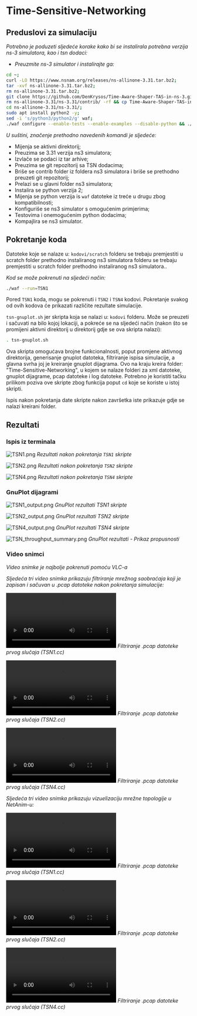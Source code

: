 # Time-Sensitive-Networking

## Preduslovi za simulaciju

*Potrebno je poduzeti sljedeće korake kako bi se instalirala potrebna verzija ns-3 simulatora, kao i tsn dodaci:*

- *Preuzmite ns-3 simulator i instalirajte ga:*

```bash
cd ~;
curl -LO https://www.nsnam.org/releases/ns-allinone-3.31.tar.bz2;
tar -xvf ns-allinone-3.31.tar.bz2;
rm ns-allinone-3.31.tar.bz2;
git clone https://github.com/DenKrysos/Time-Aware-Shaper-TAS-in-ns-3.git;
rm ns-allinone-3.31/ns-3.31/contrib/ -rf && cp Time-Aware-Shaper-TAS-in-ns-3/ns-3_Implementation/contrib/ ns-allinone-3.31/ns-3.31/contrib/ -r;
cd ns-allinone-3.31/ns-3.31/;
sudo apt install python2 -y;
sed -i 's/python3/python2/g' waf;
./waf configure --enable-tests --enable-examples --disable-python && ./waf build;
```

*U suštini, značenje prethodno navedenih komandi je sljedeće:*

- Mijenja se aktivni direktorij; 
- Preuzima se 3.31 verzija ns3 simulatora; 
- Izvlače se podaci iz tar arhive; 
- Preuzima se git repozitorij sa TSN dodacima;
- Briše se contrib folder iz foldera ns3 simulatora i briše se prethodno preuzeti git repozitorij;
- Prelazi se u glavni folder ns3 simulatora;
- Instalira se python verzija 2;
- Mijenja se python verzija is `waf` datoteke iz treće u drugu zbog kompatibilnosti;
- Konfiguriše se ns3 simulator s omogućenim primjerima;
- Testovima i onemogućenim python dodacima;
- Kompajlira se ns3 simulator.

## Pokretanje koda

Datoteke koje se nalaze u: `kodovi/scratch` folderu se trebaju premjestiti u scratch folder prethodno instaliranog ns3 simulatora folderu se trebaju premjestiti u scratch folder prethodno instaliranog ns3 simulatora..

*Kod se može pokrenuti na sljedeći način:*

```bash
./waf --run=TSN1
```

Pored `TSN1` koda, mogu se pokrenuti i `TSN2` i `TSN4` kodovi. Pokretanje svakog od ovih kodova će prikazati različite rezultate simulacije.

`tsn-gnuplot.sh` jer skripta koja se nalazi u: `kodovi` folderu. Može se preuzeti i sačuvati na bilo kojoj lokaciji, a pokreće se na sljedeći način (nakon što se promijeni aktivni direktorij u direktorij gdje se ova skripta nalazi):

```bash
. tsn-gnuplot.sh
```

Ova skripta omogućava brojne funkcionalnosti, poput promjene aktivnog direktorija, generisanje gnuplot datoteka, filtriranje ispisa simulacije, a glavna svrha joj je kreiranje gnuplot dijagrama. Ovo na kraju kreira folder: "Time-Sensitive-Networking", u kojem se nalaze folderi za xml datoteke, gnuplot dijagrame, pcap datoteke i log datoteke. Potrebno je koristiti tačku prilikom poziva ove skripte zbog funkcija poput `cd` koje se koriste u istoj skripti.

Ispis nakon pokretanja date skripte nakon završetka iste prikazuje gdje se nalazi kreirani folder.

## Rezultati

### Ispis iz terminala 

![TSN1.png](slike/TSN1.png)
*Rezultati nakon pokretanja `TSN1` skripte*

![TSN2.png](slike/TSN2.png)
*Rezultati nakon pokretanja `TSN2` skripte*

![TSN4.png](slike/TSN4.png)
*Rezultati nakon pokretanja `TSN4` skripte*

### GnuPlot dijagrami

![TSN1\_output.png](time-sensitive-networking/images_dir/TSN1_output.png)
*GnuPlot rezultati TSN1 skripte*

![TSN2\_output.png](time-sensitive-networking/images_dir/TSN2_output.png)
*GnuPlot rezultati TSN2 skripte*

![TSN4\_output.png](time-sensitive-networking/images_dir/TSN4_output.png)
*GnuPlot rezultati TSN4 skripte*

![TSN\_throughput\_summary.png](time-sensitive-networking/images_dir/TSN_throughput_summary.png)
*GnuPlot rezultati - Prikaz propusnosti*

### Video snimci
*Video snimke je najbolje pokrenuti pomoću VLC-a*


*Sljedeća tri video snimka prikazuju filtriranje mrežnog saobraćaja koji je zapisan i sačuvan u .pcap datoteke nakon pokretanja simulacije:*

![tsn2-wireshark](videi/tsn2-wireshark.mp4)
*Filtriranje .pcap datoteke prvog slučaja (TSN1.cc)*

![tsn3-wireshark](videi/tsn3-wireshark.mp4)
*Filtriranje .pcap datoteke prvog slučaja (TSN2.cc)*

![tsn4-wireshark](videi/tsn4-wireshark.mp4)
*Filtriranje .pcap datoteke prvog slučaja (TSN4.cc)*

*Sljedeća tri video snimka prikazuju vizuelizaciju mrežne topologije u NetAnim-u:*

![tsn2-netanim](videi/tsn2-netanim.mp4)
*Filtriranje .pcap datoteke prvog slučaja (TSN1.cc)*

![tsn3-netanim](videi/tsn3-netanim.mp4)
*Filtriranje .pcap datoteke prvog slučaja (TSN2.cc)*

![tsn4-netanim](videi/tsn4-netanim.mp4)
*Filtriranje .pcap datoteke prvog slučaja (TSN4.cc)*
